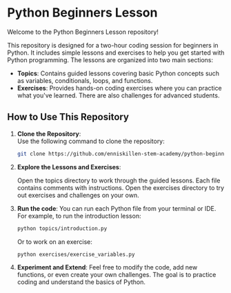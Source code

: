 # Python Beginners Lesson

Welcome to the Python Beginners Lesson repository!

This repository is designed for a two-hour coding session for beginners in Python. It includes simple lessons and exercises to help you get started with Python programming. The lessons are organized into two main sections:

- **Topics**: Contains guided lessons covering basic Python concepts such as variables, conditionals, loops, and functions.
- **Exercises**: Provides hands-on coding exercises where you can practice what you've learned. There are also challenges for advanced students.

## How to Use This Repository

1. **Clone the Repository**:  
   Use the following command to clone the repository:
   ```bash
   git clone https://github.com/enniskillen-stem-academy/python-beginners-lesson.git
   ```
   
2. **Explore the Lessons and Exercises**:

    Open the topics directory to work through the guided lessons. Each file contains comments with instructions.
    Open the exercises directory to try out exercises and challenges on your own.

3. **Run the code**:
    You can run each Python file from your terminal or IDE. For example, to run the introduction lesson:
    ```bash
    python topics/introduction.py
    ```
    Or to work on an exercise:
    ```bash
    python exercises/exercise_variables.py
    ```

4. **Experiment and Extend**:
    Feel free to modify the code, add new functions, or even create your own challenges. The goal is to practice coding and understand the basics of Python.